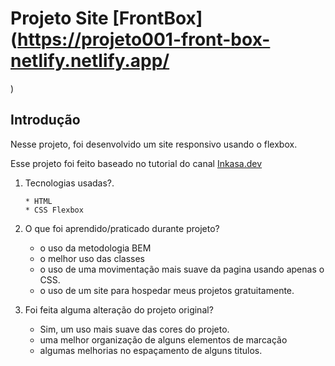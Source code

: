 # Projeto Site [FrontBox](https://projeto001-front-box-netlify.netlify.app/
)



## Introdução

  Nesse projeto, foi desenvolvido um site responsivo usando o flexbox.

  Esse projeto foi feito baseado no tutorial do canal [Inkasa.dev](https://www.youtube.com/channel/UCPGJqGxkYfmxO77LCh2Vimw)

1. Tecnologias usadas?.
  
       * HTML
       * CSS Flexbox 

2. O que foi aprendido/praticado durante projeto?

    * o uso da metodologia BEM
    * o melhor uso das classes
    * o uso de uma movimentação mais suave da pagina usando apenas o CSS.
    * o uso de um site para hospedar meus projetos gratuitamente.   

3. Foi feita alguma alteração do projeto original?

    * Sim, um uso mais suave das cores do projeto.
    * uma melhor organização de alguns elementos de marcação
    * algumas melhorias no espaçamento de alguns titulos.

